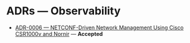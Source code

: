 # ADRs — Observability

- [ADR-0006 — NETCONF-Driven Network Management Using Cisco CSR1000v and Nornir](../ADR-0006-NETCONF-Nornir-CSR1000v.md) — **Accepted**
